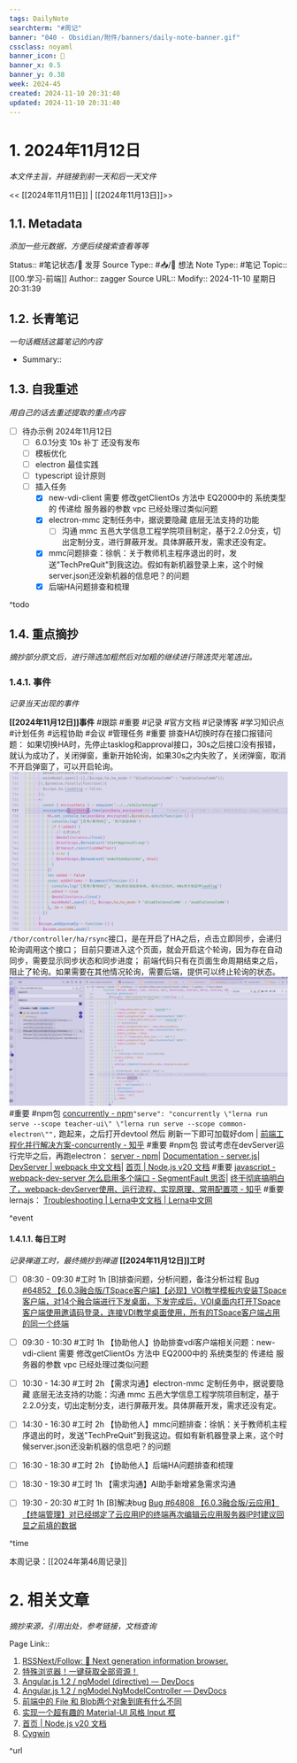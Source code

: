 ```yaml
---
tags: DailyNote
searchterm: "#周记"
banner: "040 - Obsidian/附件/banners/daily-note-banner.gif"
cssclass: noyaml
banner_icon: 💌
banner_x: 0.5
banner_y: 0.38
week: 2024-45
created: 2024-11-10 20:31:40
updated: 2024-11-10 20:31:40
---
```


# 1. 2024年11月12日

_本文件主旨，并链接到前一天和后一天文件_

<< [[2024年11月11日]] | [[2024年11月13日]]>>

## 1.1. Metadata

_添加一些元数据，方便后续搜索查看等等_

Status:: #笔记状态/🌱 发芽
Source Type:: #📥/💭 想法 
Note Type:: #笔记
Topic:: [[00.学习-前端]]
Author:: zagger
Source URL::
Modify:: 2024-11-10 星期日 20:31:39

## 1.2. 长青笔记

_一句话概括这篇笔记的内容_

- Summary::

## 1.3. 自我重述

_用自己的话去重述提取的重点内容_

- [ ] 待办示例 2024年11月12日
	- [ ] 6.0.1分支 10s 补丁 还没有发布
	- [ ] 模板优化
	- [ ] electron 最佳实践
	- [ ] typescript 设计原则
	- [ ] 插入任务
		- [x] new-vdi-client 需要 修改getClientOs 方法中 EQ2000中的 系统类型的 传递给 服务器的参数 vpc 已经处理过类似问题
		- [x] electron-mmc 定制任务中，据说要隐藏 底层无法支持的功能
			- [ ] 沟通 mmc 五邑大学信息工程学院项目制定，基于2.2.0分支，切出定制分支，进行屏蔽开发。具体屏蔽开发，需求还没有定。
		- [x] mmc问题排查：徐帆：关于教师机主程序退出的时，发送"TechPreQuit"到我这边。假如有新机器登录上来，这个时候server.json还没新机器的信息吧？的问题
		- [x] 后端HA问题排查和梳理

^todo

## 1.4. 重点摘抄

_摘抄部分原文后，进行筛选加粗然后对加粗的继续进行筛选荧光笔选出。_

### 1.4.1. 事件

_记录当天出现的事件_

**[[2024年11月12日]]事件** 
#跟踪 #重要 #记录 #官方文档 #记录博客 #学习知识点 #计划任务 #远程协助 #会议 #管理任务
#重要 排查HA切换时存在接口报错问题：
如果切换HA时，先停止tasklog和approval接口，30s之后接口没有报错，就认为成功了，关闭弹窗，重新开始轮询，如果30s之内失败了，关闭弹窗，取消不开启弹窗了，可以开启轮询。
![image.png](https://raw.githubusercontent.com/zaggerj/obsidian_picgo/main/obsidian/20241112112720.png)
`/thor/controller/ha/rsync`接口，是在开启了HA之后，点击立即同步，会递归轮询调用这个接口；
 目前只要进入这个页面，就会开启这个轮询，因为存在自动同步，需要显示同步状态和同步进度；
 前端代码只有在页面生命周期结束之后，阻止了轮询。如果需要在其他情况轮询，需要后端，提供可以终止轮询的状态。![image.png](https://raw.githubusercontent.com/zaggerj/obsidian_picgo/main/obsidian/20241112111100.png)
#重要 #npm包 [concurrently - npm](https://www.npmjs.com/package/concurrently#concurrentlycommands-options)`"serve": "concurrently \"lerna run serve --scope teacher-ui\" \"lerna run serve --scope common-electron\"",` 跑起来，之后打开devtool 然后 刷新一下即可加载好dom | [前端工程化并行解决方案-concurrently - 知乎](https://zhuanlan.zhihu.com/p/65564606)
#重要 #npm包 尝试考虑在devServer运行完毕之后，再跑electron： [server - npm](https://www.npmjs.com/package/server)| [Documentation - server.js](https://serverjs.io/documentation/)| [DevServer | webpack 中文文档](https://webpack.docschina.org/configuration/dev-server/#devserveripc)| [首页 | Node.js v20 文档](https://nodejs.cn/api/v20/)
#重要 [javascript - webpack-dev-server 怎么启用多个端口 - SegmentFault 思否](https://segmentfault.com/q/1010000019517370)| [终于彻底搞明白了，webpack-devServer使用、运行流程、实现原理、常用配置项 - 知乎](https://zhuanlan.zhihu.com/p/657683149)
#重要 lernajs： [Troubleshooting | Lerna中文文档 | Lerna中文网](https://www.lernajs.cn/docs/troubleshooting)

^event

#### 1.4.1.1. 每日工时

_记录禅道工时，最终摘抄到禅道_
**[[2024年11月12日]]工时**
- [ ] 08:30 - 09:30 #工时 1h	[B]排查问题，分析问题，备注分析过程	 [Bug #64852 【6.0.3融合版/TSpace客户端】【必现】VOI教学模板内安装TSpace客户端，对14个融合端进行下发桌面，下发完成后，VOI桌面内打开TSpace客户端使用邀请码登录，连接VDI教学桌面使用，所有的TSpace客户端占用的同一个终端](http://172.16.203.14:2980/bug-view-64852.html?onlybody=yes&tid=i2sh4q46)	
- [ ] 09:30 - 10:30 #工时 1h	【协助他人】协助排查vdi客户端相关问题：new-vdi-client 需要 修改getClientOs 方法中 EQ2000中的 系统类型的 传递给 服务器的参数 vpc 已经处理过类似问题	 
- [ ] 10:30 - 14:30 #工时 2h	【需求沟通】electron-mmc 定制任务中，据说要隐藏 底层无法支持的功能：沟通 mmc 五邑大学信息工程学院项目制定，基于2.2.0分支，切出定制分支，进行屏蔽开发。具体屏蔽开发，需求还没有定。	 
- [ ] 14:30 - 16:30 #工时 2h	【协助他人】mmc问题排查：徐帆：关于教师机主程序退出的时，发送"TechPreQuit"到我这边。假如有新机器登录上来，这个时候server.json还没新机器的信息吧？的问题	 
- [ ] 16:30 - 18:30 #工时 2h	【协助他人】后端HA问题排查和梳理	 
- [ ] 18:30 - 19:30 #工时 1h	【需求沟通】AI助手新增紧急需求沟通	 
- [ ] 19:30 - 20:30 #工时 1h	[B]解决bug	 [Bug #64808 【6.0.3融合版/云应用】【终端管理】对已经绑定了云应用IP的终端再次编辑云应用服务器IP时建议回显之前填的数据](http://172.16.203.14:2980/bug-view-64808.html?onlybody=yes&tid=i2sh4q46)	


^time

本周记录：[[2024年第46周记录]]

# 2. 相关文章

_摘抄来源，引用出处，参考链接，文档查询_

Page Link::
1. [RSSNext/Follow: 🧡 Next generation information browser.](https://github.com/RSSNext/follow)
2. [特殊浏览器！一键获取全部资源！](https://mp.weixin.qq.com/s/6w2TgAF4OwikTsW6dtXIyA)
3. [Angular.js 1.2 / ngModel (directive) — DevDocs](https://devdocs.io/angularjs~1.2/api/ng/directive/ngmodel)
4. [Angular.js 1.2 / ngModel.NgModelController — DevDocs](https://devdocs.io/angularjs~1.2/api/ng/type/ngmodel.ngmodelcontroller)
5. [前端中的 File 和 Blob两个对象到底有什么不同](https://mp.weixin.qq.com/s/1AbYoEYWLJisQYbmTthAUA)
6. [实现一个超有趣的 Material-UI 风格 Input 框](https://mp.weixin.qq.com/s/U2r-H2r_J9Idp7JgKoPuAw)
7. [首页 | Node.js v20 文档](https://nodejs.cn/api/v20/)
8. [Cygwin](https://www.cygwin.com/)

^url
